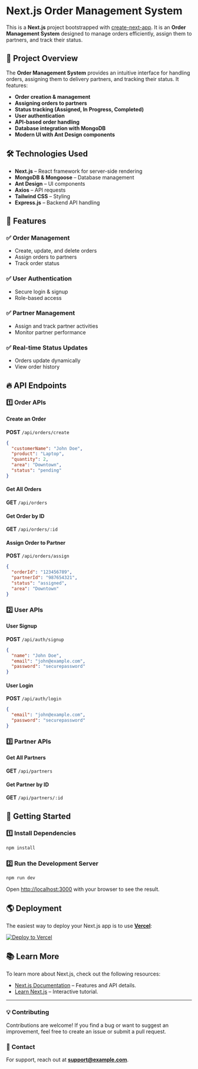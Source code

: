 # Next.js Order Management System

This is a **Next.js** project bootstrapped with [create-next-app](https://nextjs.org/docs/app/api-reference/cli/create-next-app). It is an **Order Management System** designed to manage orders efficiently, assign them to partners, and track their status.

## 🚀 Project Overview

The **Order Management System** provides an intuitive interface for handling orders, assigning them to delivery partners, and tracking their status. It features:

- **Order creation & management**
- **Assigning orders to partners**
- **Status tracking (Assigned, In Progress, Completed)**
- **User authentication**
- **API-based order handling**
- **Database integration with MongoDB**
- **Modern UI with Ant Design components**

## 🛠️ Technologies Used

- **Next.js** – React framework for server-side rendering
- **MongoDB & Mongoose** – Database management
- **Ant Design** – UI components
- **Axios** – API requests
- **Tailwind CSS** – Styling
- **Express.js** – Backend API handling

## 📌 Features

### ✅ Order Management

- Create, update, and delete orders
- Assign orders to partners
- Track order status

### ✅ User Authentication

- Secure login & signup
- Role-based access

### ✅ Partner Management

- Assign and track partner activities
- Monitor partner performance

### ✅ Real-time Status Updates

- Orders update dynamically
- View order history

## 🔥 API Endpoints

### 1️⃣ **Order APIs**

#### Create an Order

**POST** `/api/orders/create`

```json
{
  "customerName": "John Doe",
  "product": "Laptop",
  "quantity": 2,
  "area": "Downtown",
  "status": "pending"
}
```

#### Get All Orders

**GET** `/api/orders`

#### Get Order by ID

**GET** `/api/orders/:id`

#### Assign Order to Partner

**POST** `/api/orders/assign`

```json
{
  "orderId": "123456789",
  "partnerId": "987654321",
  "status": "assigned",
  "area": "Downtown"
}
```

### 2️⃣ **User APIs**

#### User Signup

**POST** `/api/auth/signup`

```json
{
  "name": "John Doe",
  "email": "john@example.com",
  "password": "securepassword"
}
```

#### User Login

**POST** `/api/auth/login`

```json
{
  "email": "john@example.com",
  "password": "securepassword"
}
```

### 3️⃣ **Partner APIs**

#### Get All Partners

**GET** `/api/partners`

#### Get Partner by ID

**GET** `/api/partners/:id`

## 🚀 Getting Started

### 1️⃣ Install Dependencies

```bash
npm install
```

### 2️⃣ Run the Development Server

```bash
npm run dev
```

Open [http://localhost:3000](http://localhost:3000) with your browser to see the result.

## 🌎 Deployment

The easiest way to deploy your Next.js app is to use **[Vercel](https://vercel.com)**:

[![Deploy to Vercel](https://vercel.com/button)](https://vercel.com/new?utm_medium=default-template&filter=next.js&utm_source=create-next-app&utm_campaign=create-next-app-readme)

## 📚 Learn More

To learn more about Next.js, check out the following resources:

- [Next.js Documentation](https://nextjs.org/docs) – Features and API details.
- [Learn Next.js](https://nextjs.org/learn) – Interactive tutorial.

---

### 💡 **Contributing**

Contributions are welcome! If you find a bug or want to suggest an improvement, feel free to create an issue or submit a pull request.

### 📧 **Contact**

For support, reach out at **support@example.com**.

